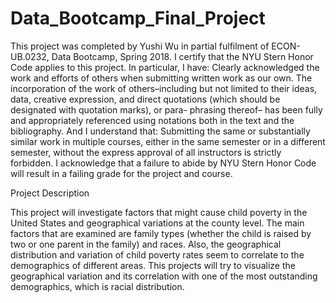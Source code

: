 # Data_Bootcamp_Final_Project
This project was completed by Yushi Wu in partial fulfilment of ECON-UB.0232, Data Bootcamp, Spring 2018. I certify that the NYU Stern Honor Code applies to this project. In particular, I have:
Clearly acknowledged the work and efforts of others when submitting written work as our own. The incorporation of the work of others–including but not limited to their ideas, data, creative expression, and direct quotations (which should be designated with quotation marks), or para- phrasing thereof– has been fully and appropriately referenced using notations both in the text and the bibliography.
And I understand that:
Submitting the same or substantially similar work in multiple courses, either in the same semester or in a different semester, without the express approval of all instructors is strictly forbidden.
I acknowledge that a failure to abide by NYU Stern Honor Code will result in a failing grade for the project and course.


Project Description

This project will investigate factors that might cause child poverty in the United States and geographical variations at the county level. The main factors that are examined are family types (whether the child is raised by two or one parent in the family) and races. Also, the geographical distribution and variation of child poverty rates seem to correlate to the demographics of different areas. This projects will try to visualize the geographical variation and its correlation with one of the most outstanding demographics, which is racial distribution.
